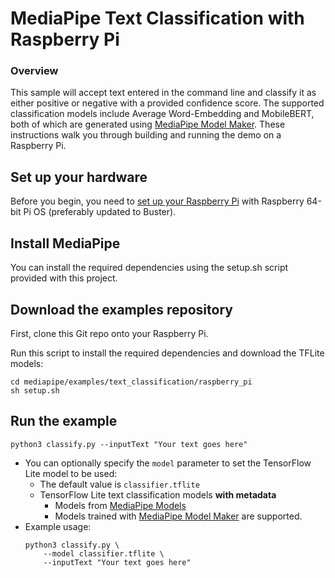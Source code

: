 
# MediaPipe Text Classification with Raspberry Pi

### Overview

This sample will accept text entered in the command line and classify it as either
positive or negative with a provided confidence score. The supported
classification models include Average Word-Embedding and MobileBERT, both of which are
generated using
[MediaPipe Model Maker](https://developers.google.com/mediapipe/solutions/customization/text_classifier).
These instructions walk you through building and running the demo on a Raspberry Pi.

## Set up your hardware

Before you begin, you need to
[set up your Raspberry Pi](https://projects.raspberrypi.org/en/projects/raspberry-pi-setting-up)
with Raspberry 64-bit Pi OS (preferably updated to Buster).

## Install MediaPipe

You can install the required dependencies using the setup.sh script provided with this project.

## Download the examples repository

First, clone this Git repo onto your Raspberry Pi.

Run this script to install the required dependencies and download the TFLite models:

```
cd mediapipe/examples/text_classification/raspberry_pi
sh setup.sh
```

## Run the example
```
python3 classify.py --inputText "Your text goes here"
```

*   You can optionally specify the `model` parameter to set the TensorFlow Lite
    model to be used:
    *   The default value is `classifier.tflite`
    *   TensorFlow Lite text classification models **with metadata**  
        * Models from [MediaPipe Models](https://developers.google.com/mediapipe/solutions/text/text_classifier/index#models)
        * Models trained with [MediaPipe Model Maker](https://developers.google.com/mediapipe/solutions/customization/text_classifier) are supported.
*   Example usage:
    ```
    python3 classify.py \
        --model classifier.tflite \
        --inputText "Your text goes here"
    ```
